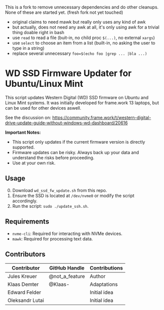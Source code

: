 This is a fork to remove unnecessary dependencies and do other cleanups.
None of these are started yet. (fresh fork not yet touched)
- original claims to need mawk but really only uses any kind of awk
- but actually, does not need any awk at all, it's only using awk for a trivial thing doable right in bash
- use `read` to read a file (buit-in, no child proc `$(...)`, no external `xargs`)
- use `select` to choose an item from a list (built-in, no asking the user to type in a string)
- replace several unnecessary `foo=$(echo foo |grep ... |bla ...)`

# WD SSD Firmware Updater for Ubuntu/Linux Mint

This script updates Western Digital (WD) SSD firmware on Ubuntu and Linux Mint systems. 
It was initially developed for frame.work 13 laptops, but can be used for other devices aswell.

See the discussion on: https://community.frame.work/t/western-digital-drive-update-guide-without-windows-wd-dashboard/20616

**Important Notes:**
- This script only updates if the current firmware version is directly supported.
- Firmware updates can be risky. Always back up your data and understand the risks before proceeding.
- Use at your own risk.

## Usage

0. Download `wd_ssd_fw_update.sh` from this repo.
1. Ensure the SSD is located at `/dev/nvme0` or modify the script accordingly.
3. Run the script: `sudo ./update_ssh.sh`.

## Requirements

- `nvme-cli`: Required for interacting with NVMe devices.
- `mawk`: Required for processing text data.

## Contributors

| Contributor        | GitHub Handle   | Contributions   |
| ------------------ | --------------- | --------------- |
| Jules Kreuer       | @not_a_feature  | Author          |
| Klaas Demter       | @Klaas-         | Adaptations     |
| Edward Felder      |                 | Initial idea    |
| Oleksandr Lutai    |                 | Initial idea    |
